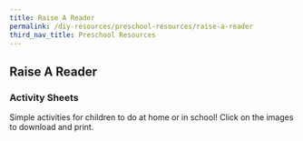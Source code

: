 ```yaml
---
title: Raise A Reader
permalink: /diy-resources/preschool-resources/raise-a-reader
third_nav_title: Preschool Resources
---
```

## Raise A Reader

### **Activity Sheets**
Simple activities for children to do at home or in school! Click on the images to download and print.


